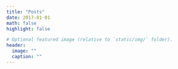 ```yaml
---
title: "Posts"
date: 2017-01-01
math: false
highlight: false

# Optional featured image (relative to `static/img/` folder).
header:
  image: ""
  caption: ""
---
```

